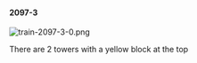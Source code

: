 #### 2097-3
![train-2097-3-0.png](https://github.com/lil-lab/nlvr/raw/master/nlvr/train/images/46/train-2097-3-0.png "train-2097-3-0.png")

There are 2 towers with a yellow block at the top
